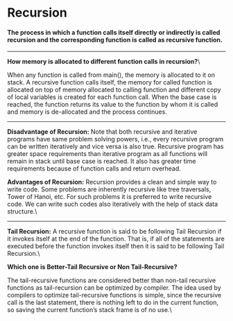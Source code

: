 # Recursion
#### The process in which a function calls itself directly or indirectly is called recursion and the corresponding function is called as recursive function.

---

**How memory is allocated to different function calls in recursion?**\

When any function is called from main(), the memory is allocated to it on stack. A recursive function calls itself, the memory for called function is allocated on top of memory allocated to calling function and different copy of local variables is created for each function call. When the base case is reached, the function returns its value to the function by whom it is called and memory is de-allocated and the process continues.

---

**Disadvantage of Recursion:**
Note that both recursive and iterative programs have same problem solving powers, i.e., every recursive program can be written iteratively and vice versa is also true. Recursive program has greater space requirements than iterative program as all functions will remain in stack until base case is reached. It also has greater time requirements because of function calls and return overhead.

**Advantages of Recursion:**
Recursion provides a clean and simple way to write code. Some problems are inherently recursive like tree traversals, Tower of Hanoi, etc. For such problems it is preferred to write recursive code. We can write such codes also iteratively with the help of stack data structure.\

---

**Tail Recursion:** 
A recursive function is said to be following Tail Recursion if it invokes itself at the end of the function. That is, if all of the statements are executed before the function invokes itself then it is said to be following Tail Recursion.\

**Which one is Better-Tail Recursive or Non Tail-Recursive?**

The tail-recursive functions are considered better than non-tail recursive functions as tail-recursion can be optimized by compiler. The idea used by compilers to optimize tail-recursive functions is simple, since the recursive call is the last statement, there is nothing left to do in the current function, so saving the current function’s stack frame is of no use.\